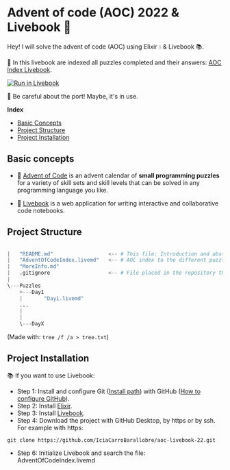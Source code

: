 # Advent of code (AOC) 2022 & Livebook 🤶

Hey! I will solve the advent of code (AOC) using Elixir 💧 &amp; Livebook 📚. 

📖 In this livebook are indexed all puzzles completed and their answers: [AOC Index Livebook](./AdventOfCodeIndex.livemd).

[![Run in Livebook](https://livebook.dev/badge/v1/pink.svg)](https://livebook.dev/run?url=https://github.com/IciaCarroBarallobre/aoc-livebook-22/blob/main/AdventOfCode.livemd)

🚢 Be careful about the port! Maybe, it's in use.


**Index**
* [Basic Concepts](#basic-concepts)
* [Project Structure](#project-structure)
* [Project Installation](#project-installation)


## Basic concepts

- 📅 [Advent of Code](https://adventofcode.com/2022) is an advent calendar of **small programming puzzles** for a variety of skill sets and skill levels that can be solved in any programming language you like. 

- 📖 [Livebook](https://livebook.dev/) is a web application for writing interactive and collaborative code notebooks. 

## Project Structure

```python

|   "README.md"                  <-- # This file: Introduction and abstract of the project, including installation steps.
|   "AdventOfCodeIndex.livemd"   <-- # AOC index to the different puzzles.
|   "MoreInfo.md"
|   .gitignore                   <-- # File placed in the repository that tells git not to track certain files.
|   
\---Puzzles
    +---Day1             
    |       "Day1.livemd"
    ...    
    |
    |       
    \---DayX
```

(Made with: `tree /f /a > tree.txt`)

## Project Installation 

📚 If you want to use Livebook: 

* Step 1: Install and configure Git ([Install path](https://git-scm.com/book/en/v2/Getting-Started-Installing-Git)) with GitHub ([How to configure GitHub](https://docs.github.com/en/get-started/quickstart/set-up-git)).
* Step 2: Install [Elixir](https://elixir-lang.org/install.html).
* Step 3: Install [Livebook](https://livebook.dev/#install).
* Step 4: Download the project with GitHub Desktop, by https or by ssh. For example with https:

```shell
git clone https://github.com/IciaCarroBarallobre/aoc-livebook-22.git
```

* Step 6: Initialize Livebook and search the file: AdventOfCodeIndex.livemd
